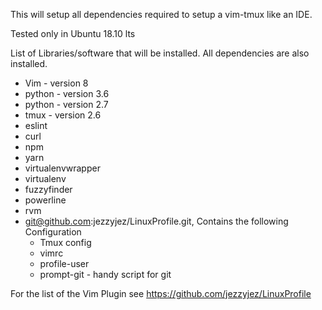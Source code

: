 This will setup all dependencies required to setup a vim-tmux like an IDE.

Tested only in Ubuntu 18.10 lts

List of Libraries/software that will be installed. All dependencies are also installed.


* Vim - version 8
* python - version 3.6
* python - version 2.7
* tmux - version 2.6
* eslint
* curl
* npm
* yarn
* virtualenvwrapper
* virtualenv
* fuzzyfinder
* powerline
* rvm
* git@github.com:jezzyjez/LinuxProfile.git, Contains the following Configuration
  - Tmux config
  - vimrc
  - profile-user
  - prompt-git - handy script for git 

For the list of the Vim Plugin see https://github.com/jezzyjez/LinuxProfile
